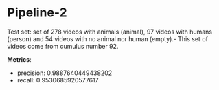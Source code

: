 # Pipeline-2

Test set: set of 278 videos with animals (animal), 97 videos with humans (person) and 54 videos with no animal nor human (empty).- This set of videos come from cumulus number 92. 

**Metrics**:
- precision: 0.9887640449438202 
- recall: 0.9530685920577617
